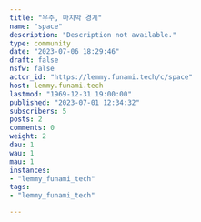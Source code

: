 ```yaml
---
title: "우주, 마지막 경계" 
name: "space"
description: "Description not available."
type: community
date: "2023-07-06 18:29:46"
draft: false
nsfw: false
actor_id: "https://lemmy.funami.tech/c/space"
host: lemmy.funami.tech
lastmod: "1969-12-31 19:00:00"
published: "2023-07-01 12:34:32"
subscribers: 5
posts: 2
comments: 0
weight: 2
dau: 1
wau: 1
mau: 1
instances:
- "lemmy_funami_tech"
tags: 
- "lemmy_funami_tech"

---
```

